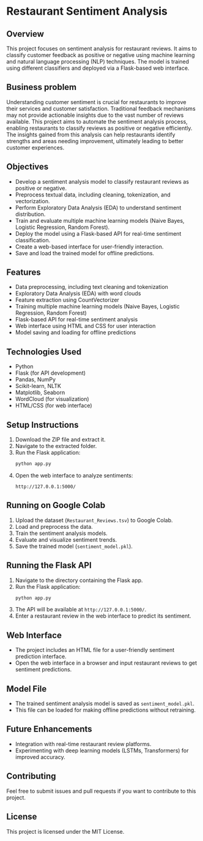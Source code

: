 # Restaurant Sentiment Analysis

## Overview

This project focuses on sentiment analysis for restaurant reviews. It aims to classify customer feedback as positive or negative using machine learning and natural language processing (NLP) techniques. The model is trained using different classifiers and deployed via a Flask-based web interface.

## Business problem

Understanding customer sentiment is crucial for restaurants to improve their services and customer satisfaction. Traditional feedback mechanisms may not provide actionable insights due to the vast number of reviews available. This project aims to automate the sentiment analysis process, enabling restaurants to classify reviews as positive or negative efficiently. The insights gained from this analysis can help restaurants identify strengths and areas needing improvement, ultimately leading to better customer experiences.

## Objectives

- Develop a sentiment analysis model to classify restaurant reviews as positive or negative.
- Preprocess textual data, including cleaning, tokenization, and vectorization.
- Perform Exploratory Data Analysis (EDA) to understand sentiment distribution.
- Train and evaluate multiple machine learning models (Naive Bayes, Logistic Regression, Random Forest).
- Deploy the model using a Flask-based API for real-time sentiment classification.
- Create a web-based interface for user-friendly interaction.
- Save and load the trained model for offline predictions.

## Features

- Data preprocessing, including text cleaning and tokenization
- Exploratory Data Analysis (EDA) with word clouds
- Feature extraction using CountVectorizer
- Training multiple machine learning models (Naive Bayes, Logistic Regression, Random Forest)
- Flask-based API for real-time sentiment analysis
- Web interface using HTML and CSS for user interaction
- Model saving and loading for offline predictions

## Technologies Used

- Python
- Flask (for API development)
- Pandas, NumPy
- Scikit-learn, NLTK
- Matplotlib, Seaborn
- WordCloud (for visualization)
- HTML/CSS (for web interface)

## Setup Instructions

1. Download the ZIP file and extract it.
2. Navigate to the extracted folder.
3. Run the Flask application:
   ```sh
   python app.py
   ```
4. Open the web interface to analyze sentiments:
   ```
   http://127.0.0.1:5000/
   ```

## Running on Google Colab

1. Upload the dataset (`Restaurant_Reviews.tsv`) to Google Colab.
2. Load and preprocess the data.
3. Train the sentiment analysis models.
4. Evaluate and visualize sentiment trends.
5. Save the trained model (`sentiment_model.pkl`).

## Running the Flask API

1. Navigate to the directory containing the Flask app.
2. Run the Flask application:
   ```sh
   python app.py
   ```
3. The API will be available at `http://127.0.0.1:5000/`.
4. Enter a restaurant review in the web interface to predict its sentiment.

## Web Interface

- The project includes an HTML file for a user-friendly sentiment prediction interface.
- Open the web interface in a browser and input restaurant reviews to get sentiment predictions.

## Model File

- The trained sentiment analysis model is saved as `sentiment_model.pkl`.
- This file can be loaded for making offline predictions without retraining.



## Future Enhancements

- Integration with real-time restaurant review platforms.
- Experimenting with deep learning models (LSTMs, Transformers) for improved accuracy.

## Contributing

Feel free to submit issues and pull requests if you want to contribute to this project.

## License

This project is licensed under the MIT License.

